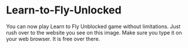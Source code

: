# Learn-to-Fly-Unlocked
You can now play Learn to Fly Unblocked game without limitations. Just rush over to the website you see on this image. Make sure you type it on your web browser. It is free over there.
